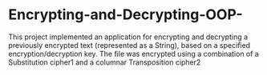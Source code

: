 # Encrypting-and-Decrypting-OOP-
This project implemented an application for encrypting and decrypting a previously
encrypted text (represented as a String), based on a specified encryption/decryption key.
The file was encrypted using a combination of a Substitution cipher1
and a columnar 
Transposition cipher2
